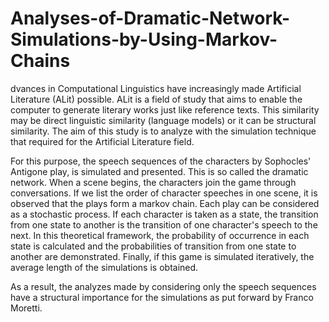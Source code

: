 # Analyses-of-Dramatic-Network-Simulations-by-Using-Markov-Chains

dvances in Computational Linguistics have increasingly made Artificial Literature (ALit) possible. ALit is a field of study that aims to enable the computer to generate literary works just like reference texts. This similarity may be direct linguistic similarity (language models) or it can be structural similarity. The aim of this study is to analyze with the simulation technique that required for the Artificial Literature field.

For this purpose, the speech sequences of the characters by Sophocles' Antigone play, is simulated and presented. This is so called the dramatic network. When a scene begins, the characters join the game through conversations. If we list the order of character speeches in one scene, it is observed that the plays form a markov chain. Each play can be considered as a stochastic process. If each character is taken as a state, the transition from one state to another is the transition of one character's speech to the next. In this theoretical framework, the probability of occurrence in each state is calculated and the probabilities of transition from one state to another are demonstrated. Finally, if this game is simulated iteratively, the average length of the simulations is obtained.

As a result, the analyzes made by considering only the speech sequences have a structural importance for the simulations as put forward by Franco Moretti.

